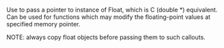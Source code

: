 Use to pass a pointer to instance of Float, which is C (double *) equivalent.
Can be used for functions which may modify the floating-point values at specified memory pointer.

NOTE: always copy float objects before passing them to such callouts.